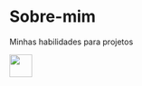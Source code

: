 # Sobre-mim
Minhas habilidades para projetos

 <img src="https://cdn.jsdelivr.net/gh/devicons/devicon/icons/python/python-original.svg" width="40" />
